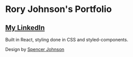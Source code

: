 # Rory Johnson's Portfolio
## [My LinkedIn](https://www.linkedin.com/in/rory-johnson-2aa396133/)
Built in React, styling done in CSS and styled-components.

Design by [Spencer Johnson](https://www.linkedin.com/in/spencerlegrandjohnson/)
